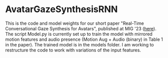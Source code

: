 # AvatarGazeSynthesisRNN
 This is the code and model weights for our short paper "Real-Time Conversational Gaze Synthesis for Avatars", published at MIG '23 ([here](https://dl.acm.org/doi/10.1145/3623264.3624446)). The script Model.py is currently set up to train the model with mirrored motion features and audio presence (Motion Aug + Audio (binary) in Table 1 in the paper). The trained model is in the models folder. I am working to restructure the code to work with variations of the input features.
